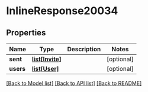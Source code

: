# InlineResponse20034

## Properties
Name | Type | Description | Notes
------------ | ------------- | ------------- | -------------
**sent** | [**list[Invite]**](Invite.md) |  | [optional] 
**users** | [**list[User]**](User.md) |  | [optional] 

[[Back to Model list]](../README.md#documentation-for-models) [[Back to API list]](../README.md#documentation-for-api-endpoints) [[Back to README]](../README.md)

